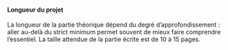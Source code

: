#### Longueur du projet

La longueur de la partie théorique dépend du degré d’approfondissement :
aller au-delà du strict minimum permet souvent de mieux faire comprendre
l’essentiel. La taille attendue de la partie écrite est de 10 à 15
pages.



